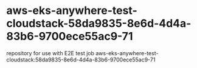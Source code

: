 # aws-eks-anywhere-test-cloudstack-58da9835-8e6d-4d4a-83b6-9700ece55ac9-71
repository for use with E2E test job aws-eks-anywhere-test-cloudstack:58da9835-8e6d-4d4a-83b6-9700ece55ac9-71
